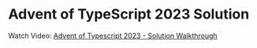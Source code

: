 # Advent of TypeScript 2023 Solution

Watch Video: [Advent of Typescript 2023 - Solution Walkthrough](https://youtu.be/TSAp8cAcHQU)